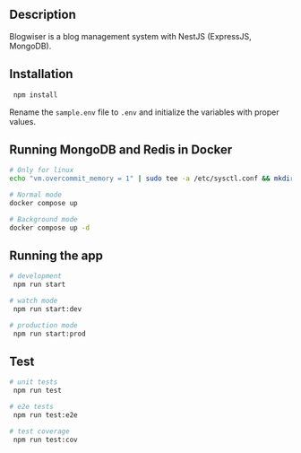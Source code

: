 ## Description

Blogwiser is a blog management system with NestJS (ExpressJS, MongoDB).

## Installation

```bash
 npm install
```

Rename the `sample.env` file to `.env` and initialize the variables with proper values.

## Running MongoDB and Redis in Docker

```bash
# Only for linux
echo "vm.overcommit_memory = 1" | sudo tee -a /etc/sysctl.conf && mkdir redis_data && sudo chown -R 1001:1001 ./redis_data

# Normal mode
docker compose up

# Background mode
docker compose up -d
```

## Running the app

```bash
# development
 npm run start

# watch mode
 npm run start:dev

# production mode
 npm run start:prod
```

## Test

```bash
# unit tests
 npm run test

# e2e tests
 npm run test:e2e

# test coverage
 npm run test:cov
```
